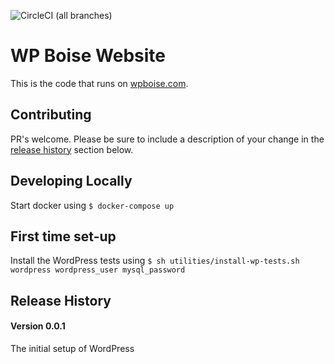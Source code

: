 ![CircleCI (all branches)](https://img.shields.io/circleci/project/github/WPBoise/WP-Boise-Website.svg)


# WP Boise Website
This is the code that runs on [wpboise.com](https://wpboise.com).

## Contributing
PR's welcome. Please be sure to include a description of your change in the [release history](#release-history) section below.

## Developing Locally
Start docker using `$ docker-compose up`

## First time set-up
Install the WordPress tests using `$ sh utilities/install-wp-tests.sh wordpress wordpress_user mysql_password`

## Release History

#### Version 0.0.1
The initial setup of WordPress
